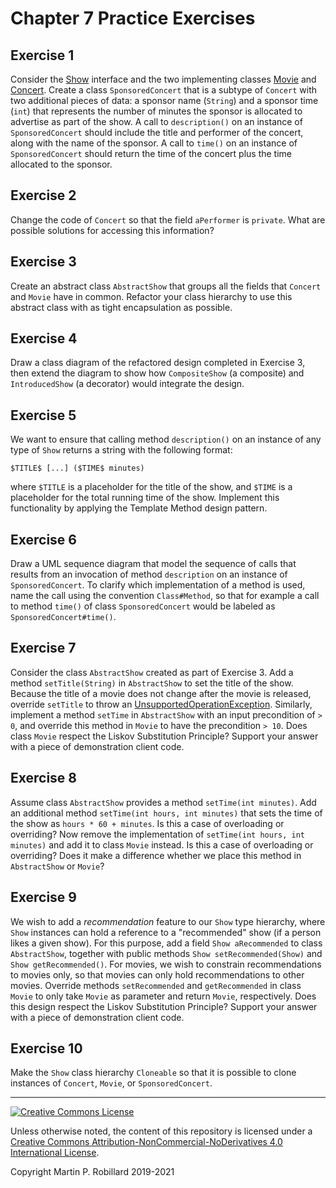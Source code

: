 # Chapter 7 Practice Exercises

## Exercise 1

Consider the [Show](../solutions-code/chapter7/Show.java) interface and the two implementing classes [Movie](../solutions-code/chapter7/Movie.java) and [Concert](../solutions-code/chapter7/Concert.java). Create a class `SponsoredConcert` that is a subtype of `Concert` with two additional pieces of data: a sponsor name (`String`) and a sponsor time (`int`) that represents the number of minutes the sponsor is allocated to advertise as part of the show. A call to `description()` on an instance of `SponsoredConcert` should include the title and performer of the concert, along with the name of the sponsor. A call to `time()` on an instance of `SponsoredConcert` should return the time of the concert plus the time allocated to the sponsor. 

## Exercise 2

Change the code of `Concert` so that the field `aPerformer` is `private`. What are possible solutions for accessing this information?

## Exercise 3

Create an abstract class `AbstractShow` that groups all the fields that `Concert` and `Movie` have in common. Refactor your class hierarchy to use this abstract class with as tight encapsulation as possible.

## Exercise 4

Draw a class diagram of the refactored design completed in Exercise 3, then extend the diagram to show how `CompositeShow` (a composite) and `IntroducedShow` (a decorator) would integrate the design.

## Exercise 5

We want to ensure that calling method `description()` on an instance of any type of `Show` returns a string with the following format:

```
$TITLE$ [...] ($TIME$ minutes)
```

where `$TITLE` is a placeholder for the title of the show, and `$TIME` is a placeholder for the total running time of the show. Implement this functionality by applying the Template Method design pattern.

## Exercise 6

Draw a UML sequence diagram that model the sequence of calls that results from an invocation of method `description` on an instance of `SponsoredConcert`. To clarify which implementation of a method is used, name the call using the convention `Class#Method`, so that for example a call to method `time()` of class `SponsoredConcert` would be labeled as `SponsoredConcert#time()`.

## Exercise 7

Consider the class `AbstractShow` created as part of Exercise 3. Add a method `setTitle(String)` in `AbstractShow` to set the title of the show. Because the title of a movie does not change after the movie is released, override `setTitle` to throw an [UnsupportedOperationException](https://docs.oracle.com/javase/8/docs/api/java/lang/UnsupportedOperationException.html). Similarly, implement a method `setTime` in `AbstractShow` with an input precondition of `> 0`, and override this method in `Movie` to have the precondition `> 10`. Does class `Movie` respect the Liskov Substitution Principle? Support your answer with a piece of demonstration client code.

## Exercise 8

Assume class `AbstractShow` provides a method `setTime(int minutes)`. Add an additional method `setTime(int hours, int minutes)` that sets the time of the show as `hours * 60 + minutes`. Is this a case of overloading or overriding? Now remove the implementation of `setTime(int hours, int minutes)` and add it to class `Movie` instead. Is this a case of overloading or overriding? Does it make a difference whether we place this method in `AbstractShow` or `Movie`?

## Exercise 9

We wish to add a *recommendation* feature to our `Show` type hierarchy, where `Show` instances can hold a reference to a "recommended" show (if a person likes a given show). For this purpose, add a field `Show aRecommended` to class `AbstractShow`, together with public methods `Show setRecommended(Show)` and `Show getRecommended()`. For movies, we wish to constrain recommendations to movies only, so that movies can only hold recommendations to other movies. Override methods `setRecommended` and `getRecommended` in class `Movie` to only take `Movie` as parameter and return `Movie`, respectively. Does this design respect the Liskov Substitution Principle? Support your answer with a piece of demonstration client code.

## Exercise 10

Make the `Show` class hierarchy `Cloneable` so that it is possible to clone instances of `Concert`, `Movie`, or `SponsoredConcert`.

---
<a rel="license" href="http://creativecommons.org/licenses/by-nc-nd/4.0/"><img alt="Creative Commons License" style="border-width:0" src="https://i.creativecommons.org/l/by-nc-nd/4.0/88x31.png" /></a>

Unless otherwise noted, the content of this repository is licensed under a <a rel="license" href="http://creativecommons.org/licenses/by-nc-nd/4.0/">Creative Commons Attribution-NonCommercial-NoDerivatives 4.0 International License</a>. 

Copyright Martin P. Robillard 2019-2021